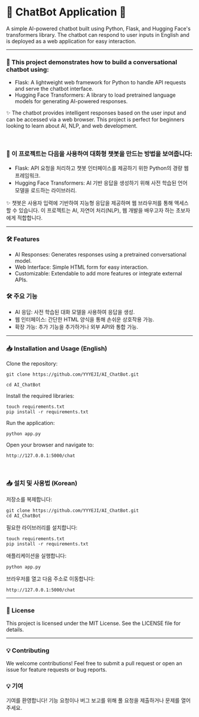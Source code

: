 # 💬 ChatBot Application 🤖

A simple AI-powered chatbot built using Python, Flask, and Hugging
Face's transformers library. The chatbot can respond to user inputs in
English and is deployed as a web application for easy interaction.

________________________________



### 🚀 This project demonstrates how to build a conversational chatbot using:

- Flask: A lightweight web framework for Python to handle API requests
and serve the chatbot interface.
- Hugging Face Transformers: A library to load pretrained language
models for generating AI-powered responses.

✨ The chatbot provides intelligent responses based on the user input and
can be accessed via a web browser. This project is perfect for
beginners looking to learn about AI, NLP, and web development.

<br>



### 🚀 이 프로젝트는 다음을 사용하여 대화형 챗봇을 만드는 방법을 보여줍니다:

- Flask: API 요청을 처리하고 챗봇 인터페이스를 제공하기 위한 Python의 경량 웹 프레임워크.
- Hugging Face Transformers: AI 기반 응답을 생성하기 위해 사전 학습된 언어 모델을 로드하는 라이브러리.

✨ 챗봇은 사용자 입력에 기반하여 지능형 응답을 제공하며 웹 브라우저를 통해 액세스할 수 있습니다. 이 프로젝트는 AI, 자연어
처리(NLP), 웹 개발을 배우고자 하는 초보자에게 적합합니다.

________________________________

### 🛠️ Features

- AI Responses: Generates responses using a pretrained conversational model.
- Web Interface: Simple HTML form for easy interaction.
- Customizable: Extendable to add more features or integrate external APIs.

### 🛠️ 주요 기능

- AI 응답: 사전 학습된 대화 모델을 사용하여 응답을 생성.
- 웹 인터페이스: 간단한 HTML 양식을 통해 손쉬운 상호작용 가능.
- 확장 가능: 추가 기능을 추가하거나 외부 API와 통합 가능.

________________________________

### 📥 Installation and Usage (English)

Clone the repository:

    git clone https://github.com/YYYEJI/AI_ChatBot.git

    cd AI_ChatBot

Install the required libraries:

    touch requirements.txt
    pip install -r requirements.txt

Run the application:

    python app.py

Open your browser and navigate to:

    http://127.0.0.1:5000/chat

<br>

### 📥 설치 및 사용법 (Korean)

저장소를 복제합니다:

    git clone https://github.com/YYYEJI/AI_ChatBot.git
    cd AI_ChatBot

필요한 라이브러리를 설치합니다:

    touch requirements.txt
    pip install -r requirements.txt

애플리케이션을 실행합니다:

    python app.py

브라우저를 열고 다음 주소로 이동합니다:

    http://127.0.0.1:5000/chat

________________________________

### 📜 License

This project is licensed under the MIT License. See the LICENSE file
for details.

________________________________

### 💡 Contributing

We welcome contributions! Feel free to submit a pull request or open
an issue for feature requests or bug reports.

### 💡 기여

기여를 환영합니다! 기능 요청이나 버그 보고를 위해 풀 요청을 제출하거나 문제를 열어주세요.
